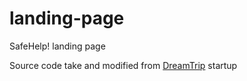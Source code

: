 # landing-page
SafeHelp! landing page

Source code take and modified from [DreamTrip](https://github.com/DreamTrip-SW52/landing-page) startup